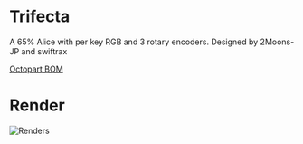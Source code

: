 # Trifecta
A 65% Alice with per key RGB and 3 rotary encoders. Designed by 2Moons-JP and swiftrax


[Octopart BOM](https://octopart.com/bom-tool/yVI4pxNs)

# Render
![Renders](https://github.com/swiftrax/Trifecta/blob/master/Case/Trifecta%20Case%20rev0.3/Final%20Renders/EWhiteISO.png)
